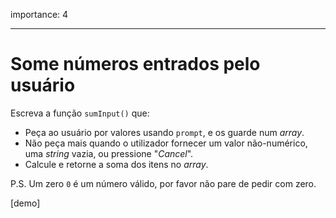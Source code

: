 importance: 4

---

# Some números entrados pelo usuário

Escreva a função `sumInput()` que:

- Peça ao usuário por valores usando `prompt`, e os guarde num *array*.
- Não peça mais quando o utilizador fornecer um valor não-numérico, uma *string* vazia, ou pressione "*Cancel*".
- Calcule e retorne a soma dos itens no *array*.

P.S. Um zero `0` é um número válido, por favor não pare de pedir com zero.

[demo]
